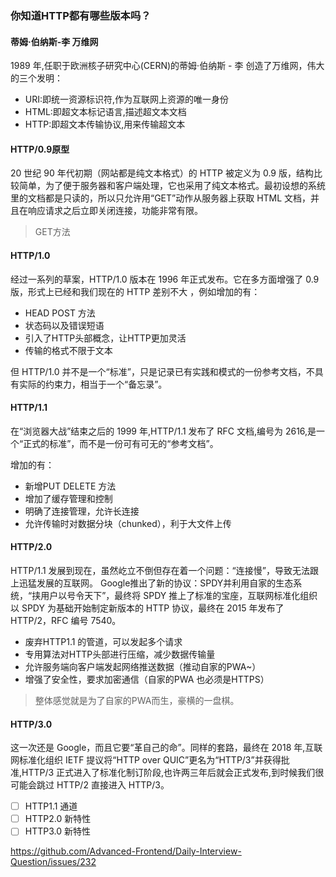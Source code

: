 ### 你知道HTTP都有哪些版本吗？
#### 蒂姆·伯纳斯-李 万维网

1989 年,任职于欧洲核子研究中心(CERN)的蒂姆·伯纳斯 - 李 创造了万维网，伟大的三个发明：
- URI:即统一资源标识符,作为互联网上资源的唯一身份
- HTML:即超文本标记语言,描述超文本文档
- HTTP:即超文本传输协议,用来传输超文本

#### HTTP/0.9原型
		
20 世纪 90 年代初期（网站都是纯文本格式）的 HTTP 被定义为 0.9 版，结构比较简单，为了便于服务器和客户端处理，它也采用了纯文本格式。最初设想的系统里的文档都是只读的，所以只允许用“GET”动作从服务器上获取 HTML 文档，并且在响应请求之后立即关闭连接，功能非常有限。

> GET方法

#### HTTP/1.0

经过一系列的草案，HTTP/1.0 版本在 1996 年正式发布。它在多方面增强了 0.9 版，形式上已经和我们现在的 HTTP 差别不大	，例如增加的有：

- HEAD POST 方法
- 状态码以及错误短语
- 引入了HTTP头部概念，让HTTP更加灵活
- 传输的格式不限于文本

但 HTTP/1.0 并不是一个“标准”，只是记录已有实践和模式的一份参考文档，不具有实际的约束力，相当于一个“备忘录”。

#### HTTP/1.1
在“浏览器大战”结束之后的 1999 年,HTTP/1.1 发布了 RFC 文档,编号为 2616,是一个“正式的标准”，而不是一份可有可无的“参考文档”。

增加的有：

- 新增PUT DELETE 方法
- 增加了缓存管理和控制
- 明确了连接管理，允许长连接
- 允许传输时对数据分块（chunked），利于大文件上传

#### HTTP/2.0
HTTP/1.1 发展到现在，虽然屹立不倒但存在着一个问题：“连接慢”，导致无法跟上迅猛发展的互联网。
Google推出了新的协议：SPDY并利用自家的生态系统，“挟用户以号令天下”，最终将 SPDY 推上了标准的宝座，互联网标准化组织以 SPDY 为基础开始制定新版本的 HTTP 协议，最终在 2015 年发布了 HTTP/2，RFC 编号 7540。
  
- 废弃HTTP1.1 的管道，可以发起多个请求
- 专用算法对HTTP头部进行压缩，减少数据传输量
- 允许服务端向客户端发起网络推送数据（推动自家的PWA~）	
- 增强了安全性，要求加密通信（自家的PWA 也必须是HTTPS）

> 整体感觉就是为了自家的PWA而生，豪横的一盘棋。

####	HTTP/3.0

这一次还是 Google，而且它要“革自己的命”。同样的套路，最终在 2018 年,互联网标准化组织 IETF 提议将“HTTP over QUIC”更名为“HTTP/3”并获得批准,HTTP/3 正式进入了标准化制订阶段,也许两三年后就会正式发布,到时候我们很可能会跳过 HTTP/2 直接进入 HTTP/3。


* [ ] HTTP1.1 通道
* [ ] HTTP2.0 新特性
* [ ] HTTP3.0 新特性

https://github.com/Advanced-Frontend/Daily-Interview-Question/issues/232

